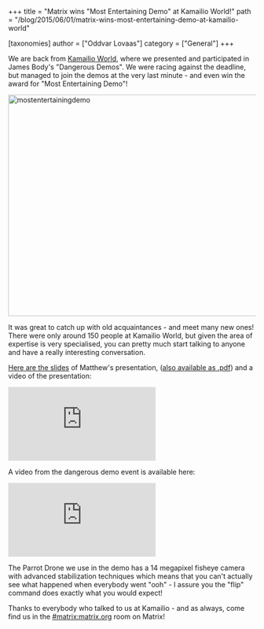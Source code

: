 +++
title = "Matrix wins \"Most Entertaining Demo\" at Kamailio World!"
path = "/blog/2015/06/01/matrix-wins-most-entertaining-demo-at-kamailio-world"

[taxonomies]
author = ["Oddvar Lovaas"]
category = ["General"]
+++

We are back from <a href="http://matrix.org/blog/2015/05/26/next-up-kamailio-world/">Kamailio World</a>, where we presented and participated in James Body's "Dangerous Demos". We were racing against the deadline, but managed to join the demos at the very last minute - and even win the award for "Most Entertaining Demo"!

<a href="http://matrix.org/blog/wp-content/uploads/2015/06/mostentertainingdemo1.jpg"><img src="http://matrix.org/blog/wp-content/uploads/2015/06/mostentertainingdemo1.jpg" alt="mostentertainingdemo" width="600" height="450" class="aligncenter size-full wp-image-1055" /></a>

It was great to catch up with old acquaintances - and meet many new ones! There were only around 150 people at Kamailio World, but given the area of expertise is very specialised, you can pretty much start talking to anyone and have a really interesting conversation.

<a href="http://matrix.org/blog/wp-content/uploads/2015/06/2015-05-29-Matrix-KamailioWorld.pptx">Here are the slides</a> of Matthew's presentation, (<a href="http://matrix.org/blog/wp-content/uploads/2015/06/2015-05-29-Matrix-KamailioWorld.pdf">also available as .pdf</a>) and a video of the presentation:

<iframe src="https://www.youtube.com/embed/E0uMm04MIuk" frameBorder="0" allowFullScreen></iframe>

A video from the dangerous demo event is available here:

<iframe src="https://www.youtube.com/embed/D7jZSYkXqt4?start=2630" frameBorder="0" allowFullScreen></iframe>

The Parrot Drone we use in the demo has a 14 megapixel fisheye camera with advanced stabilization techniques which means that you can't actually see what happened when everybody went "ooh" - I assure you the "flip" command does exactly what you would expect!

Thanks to everybody who talked to us at Kamailio - and as always, come find us in the <a href="/beta/#/room/#matrix:matrix.org" title="#matrix:matrix.org">#matrix:matrix.org</a> room on Matrix! 
